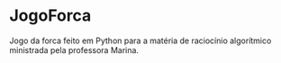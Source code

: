# JogoForca
Jogo da forca feito em Python para a matéria de raciocínio algorítmico ministrada pela professora Marina.
